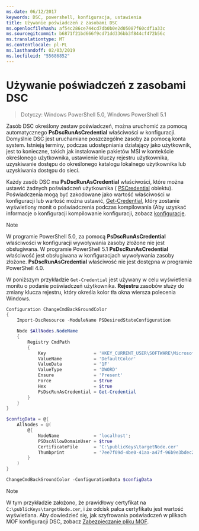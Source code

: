 ```yaml
---
ms.date: 06/12/2017
keywords: DSC, powershell, konfiguracja, ustawienia
title: Używanie poświadczeń z zasobami DSC
ms.openlocfilehash: af54c286ce744cd7db0b0e2d05087f60cdf1a33c
ms.sourcegitcommit: b6871f21bd666f9cd71dd336bb3f844cf472b56c
ms.translationtype: MT
ms.contentlocale: pl-PL
ms.lasthandoff: 02/03/2019
ms.locfileid: "55686852"
---
```

# <a name="use-credentials-with-dsc-resources"></a>Używanie poświadczeń z zasobami DSC

> Dotyczy: Windows PowerShell 5.0, Windows PowerShell 5.1

Zasób DSC określony zestaw poświadczeń, można uruchomić za pomocą automatycznego **PsDscRunAsCredential** właściwości w konfiguracji.
Domyślnie DSC jest uruchamiane poszczególne zasoby za pomocą konta system.
Istnieją terminy, podczas udostępniania działający jako użytkownik, jest to konieczne, takich jak instalowanie pakietów MSI w kontekście określonego użytkownika, ustawienie kluczy rejestru użytkownika, uzyskiwanie dostępu do określonego katalogu lokalnego użytkownika lub uzyskiwania dostępu do sieci.

Każdy zasób DSC ma **PsDscRunAsCredential** właściwości, które można ustawić żadnych poświadczeń użytkownika ( [PSCredential](/dotnet/api/system.management.automation.pscredential) obiektu).
Poświadczenia mogą być zakodowane jako wartość właściwości w konfiguracji lub wartość można ustawić, [Get-Credential](/powershell/module/Microsoft.PowerShell.Security/Get-Credential), który zostanie wyświetlony monit o poświadczenia podczas kompilowania (Aby uzyskać informacje o konfiguracji kompilowanie konfiguracji, zobacz [konfiguracje](configurations.md).

> [!NOTE]
> W programie PowerShell 5.0, za pomocą **PsDscRunAsCredential** właściwości w konfiguracji wywoływania zasoby złożone nie jest obsługiwana.
> W programie PowerShell 5.1 **PsDscRunAsCredential** właściwość jest obsługiwana w konfiguracjach wywoływania zasoby złożone.
> **PsDscRunAsCredential** właściwość nie jest dostępna w programie PowerShell 4.0.

W poniższym przykładzie `Get-Credential` jest używany w celu wyświetlenia monitu o podanie poświadczeń użytkownika.
**Rejestru** zasobów służy do zmiany klucza rejestru, który określa kolor tła okna wiersza polecenia Windows.

```powershell
Configuration ChangeCmdBackGroundColor
{
    Import-DscResource -ModuleName PSDesiredStateConfiguration

    Node $AllNodes.NodeName
    {
        Registry CmdPath
        {
            Key                  = 'HKEY_CURRENT_USER\SOFTWARE\Microsoft\Command Processor'
            ValueName            = 'DefaultColor'
            ValueData            = '1F'
            ValueType            = 'DWORD'
            Ensure               = 'Present'
            Force                = $true
            Hex                  = $true
            PsDscRunAsCredential = Get-Credential
        }
    }
}

$configData = @{
    AllNodes = @(
        @{
            NodeName             = 'localhost';
            PSDscAllowDomainUser = $true
            CertificateFile      = 'C:\publicKeys\targetNode.cer'
            Thumbprint           = '7ee7f09d-4be0-41aa-a47f-96b9e3bdec25'
        }
    )
}

ChangeCmdBackGroundColor -ConfigurationData $configData
```

> [!NOTE]
> W tym przykładzie założono, że prawidłowy certyfikat na `C:\publicKeys\targetNode.cer`, i że odcisk palca certyfikatu jest wartość wyświetlana.
> Aby dowiedzieć się, jak szyfrowania poświadczeń w plikach MOF konfiguracji DSC, zobacz [Zabezpieczanie pliku MOF](../pull-server/secureMOF.md).
